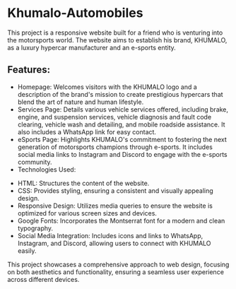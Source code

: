 # Khumalo-Automobiles

This project is a responsive website built for a friend who is venturing into the motorsports world. The website aims to establish his brand, KHUMALO, as a luxury hypercar manufacturer and an e-sports entity.

## Features:

+ Homepage: Welcomes visitors with the KHUMALO logo and a description of the brand's mission to create prestigious hypercars that blend the art of nature and human lifestyle.
+ Services Page: Details various vehicle services offered, including brake, engine, and suspension services, vehicle diagnosis and fault code clearing, vehicle wash and detailing, and mobile roadside assistance. It also includes a WhatsApp link for easy contact.
+ eSports Page: Highlights KHUMALO's commitment to fostering the next generation of motorsports champions through e-sports. It includes social media links to Instagram and Discord to engage with the e-sports community.
+ Technologies Used:

- HTML: Structures the content of the website.
- CSS: Provides styling, ensuring a consistent and visually appealing design.
- Responsive Design: Utilizes media queries to ensure the website is optimized for various screen sizes and devices.
- Google Fonts: Incorporates the Montserrat font for a modern and clean typography.
- Social Media Integration: Includes icons and links to WhatsApp, Instagram, and Discord, allowing users to connect with KHUMALO easily.

This project showcases a comprehensive approach to web design, focusing on both aesthetics and functionality, ensuring a seamless user experience across different devices.
